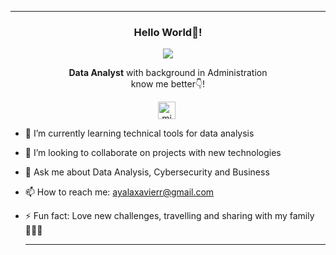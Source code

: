   ---

<p align="center" width="300">
   <h3 align="center">Hello World👋!</h3>
</p>

<p align="center">
  <a href="https://github.com/DenverCoder1/readme-typing-svg"><img src="https://readme-typing-svg.herokuapp.com?font=Time+New+Roman&color=cyan&size=25&center=true&vCenter=true&width=600&height=100&lines=I'm+Xavier+Andino😃..&hearts;++;Love+BUSINESS +and+DATA,;I'm+now+an+Data+Analyst,;Love+to+learn+new+stuffs..<3"></a>
</p>

<p align="center"> <strong>Data Analyst</strong> with background in Administration<br /> know me better👇!</p>
<p align="center">
   <a href="https://www.linkedin.com/in/ayalaxavier/" target="blank" style='margin-right:4px'>
    <img align="center" src="https://cdn.jsdelivr.net/npm/simple-icons@3.0.1/icons/linkedin.svg" alt="midudev" height="28px" width="28px" />
  </a>
</p>

- 🌱 I’m currently learning technical tools for data analysis
- 👯 I’m looking to collaborate on projects with new technologies
- 💬 Ask me about Data Analysis, Cybersecurity  and Business
- 📫 How to reach me: ayalaxavierr@gmail.com
- ⚡ Fun fact: Love new challenges, travelling and sharing with my family👨‍👩‍👧

  ---
  
